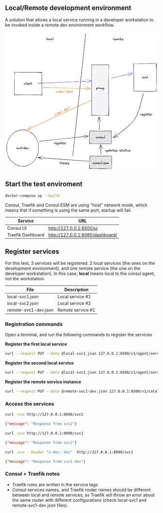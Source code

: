 ## Local/Remote development environment

A solution that allows a local service running in a developer workstation to be invoked inside a remote dev environment workflow.

![The problem](proxy-dev-env.png)

## Start the test enviroment

```bash
docker-compose up --build
```

Consul, Traefik and Consul ESM are using "host" network mode, which means that if something is using the same port, startup will fail.

|Service|URL|
|-------|---|
|Consul UI|http://127.0.0.1:8500/ui|
|Traefik Dashboard|http://127.0.0.1:8080/dashboard/|

## Register services

For this test, 3 services will be registered. 2 local services (the ones on the development environment), and one remote service (the one on the developer workstation). In this case, **local** means local to the consul agent, not the workstation.

|File|Description|
|----|-----------|
|local-svc1.json|Local service #1|
|local-svc2.json|Local service #2|
|remote-svc1-dev.json|Remote service #1|


### Registration commands

Open a terminal, and run the following commands to register the services

**Register the first local service**

```bash
curl --request PUT --data @local-svc1.json 127.0.0.1:8500/v1/agent/service/register
```

**Register the second local service**

```bash
curl --request PUT --data @local-svc2.json 127.0.0.1:8500/v1/agent/service/register
```

**Register the remote service instance**

```bash
curl --request PUT --data @remote-svc1-dev.json 127.0.0.1:8500/v1/catalog/register
```


### Access the services

```bash
curl -vvv http://127.0.0.1:8090/svc2
```

```json
{"message": "Response from svc2"}
```

```bash
curl -vvv http://127.0.0.1:8090/svc1
```

```json
{"message": "Response from svc1"}
```

```bash
curl -vvv --header "x-dev: dev"  http://127.0.0.1:8090/svc1
```

```json
{"message": "Response from svc1-dev"}
```


### Consul + Traefik notes
 
- Traefik rules are written in the service tags
- Consul services names, and Traefik router names should be different between local and remote services, as Traefik will throw an error about the same router with different configurations (check local-svc1 and remote-svc1-dev json files).